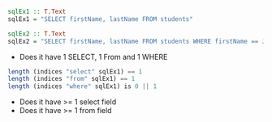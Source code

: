 
```haskell
sqlEx1 :: T.Text
sqlEx1 = "SELECT firstName, lastName FROM students"

sqlEx2 :: T.Text
sqlEx2 = "SELECT firstName, lastName FROM students WHERE firstName == John"
```

- Does it have 1 SELECT, 1 From and 1 WHERE
```haskell
length (indices "select" sqlEx1) == 1
length (indices "from" sqlEx1) == 1
length (indices "where" sqlEx1) is 0 || 1
```

- Does it have >= 1 select field
- Does it have >= 1 from field


